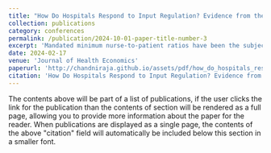 ```yaml
---
title: "How Do Hospitals Respond to Input Regulation? Evidence from the California Nurse Staffing Mandate"
collection: publications
category: conferences
permalink: /publication/2024-10-01-paper-title-number-3
excerpt: 'Mandated minimum nurse-to-patient ratios have been the subject of active debate in the U.S. for over twenty years and are under legislative consideration today in several states and at the federal level. This paper uses the 1999 California nurse staffing mandate as an empirical setting to estimate the causal effects of minimum ratios on hospitals. Minimum ratios led to a 58 minute increase in nursing time per patient day and 9 percent increase in the wage bill per patient day in the general medical/surgical acute care unit among treated hospitals. Hospitals responded on several margins: increased their use of lower-licensed and younger nurses, reduced capacity by 16 beds (14 percent), and increased bed utilization rates by 0.045 points (8 percent). Using administrative data on discharges for acute myocardial infarction (AMI), I find a significant reduction in length of stay (5 percent) and no effect on the 30-day all-cause readmission rate. The null effect on readmissions suggests that length of stay declined not because hospitals were discharging AMI patients ``quicker and sicker", rather, AMI patients recovered more quickly due to an improvement in care quality per day. '
date: 2024-02-17
venue: 'Journal of Health Economics'
paperurl: 'http://chandniraja.github.io/assets/pdf/how_do_hospitals_respond_raja_110623.pdf'
citation: 'How Do Hospitals Respond to Input Regulation? Evidence from the California Nurse Staffing Mandate, **_Journal of Health Economics_**, 92, 102826, December 2023'
---
```


The contents above will be part of a list of publications, if the user clicks the link for the publication than the contents of section will be rendered as a full page, allowing you to provide more information about the paper for the reader. When publications are displayed as a single page, the contents of the above "citation" field will automatically be included below this section in a smaller font.